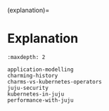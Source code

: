 (explanation)=
# Explanation

```{toctree}
:maxdepth: 2

application-modelling
charming-history
charms-vs-kubernetes-operators
juju-security
kubernetes-in-juju
performance-with-juju
```

